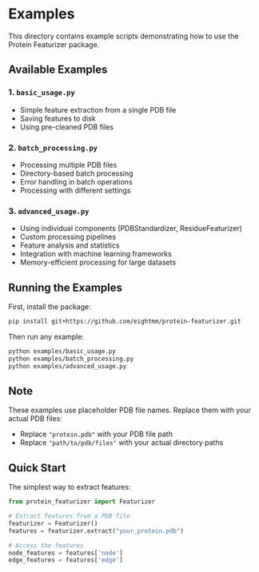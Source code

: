 # Examples

This directory contains example scripts demonstrating how to use the Protein Featurizer package.

## Available Examples

### 1. `basic_usage.py`
- Simple feature extraction from a single PDB file
- Saving features to disk
- Using pre-cleaned PDB files

### 2. `batch_processing.py`
- Processing multiple PDB files
- Directory-based batch processing
- Error handling in batch operations
- Processing with different settings

### 3. `advanced_usage.py`
- Using individual components (PDBStandardizer, ResidueFeaturizer)
- Custom processing pipelines
- Feature analysis and statistics
- Integration with machine learning frameworks
- Memory-efficient processing for large datasets

## Running the Examples

First, install the package:
```bash
pip install git+https://github.com/eightmm/protein-featurizer.git
```

Then run any example:
```bash
python examples/basic_usage.py
python examples/batch_processing.py
python examples/advanced_usage.py
```

## Note

These examples use placeholder PDB file names. Replace them with your actual PDB files:
- Replace `"protein.pdb"` with your PDB file path
- Replace `"path/to/pdb/files"` with your actual directory paths

## Quick Start

The simplest way to extract features:

```python
from protein_featurizer import Featurizer

# Extract features from a PDB file
featurizer = Featurizer()
features = featurizer.extract("your_protein.pdb")

# Access the features
node_features = features['node']
edge_features = features['edge']
```